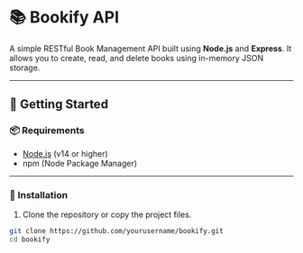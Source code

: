 # 📚 Bookify API

A simple RESTful Book Management API built using **Node.js** and **Express**. It allows you to create, read, and delete books using in-memory JSON storage.

---

## 🚀 Getting Started

### 📦 Requirements
- [Node.js](https://nodejs.org/en/) (v14 or higher)
- npm (Node Package Manager)

---

### 🔧 Installation

1. Clone the repository or copy the project files.

```bash
git clone https://github.com/yourusername/bookify.git
cd bookify

